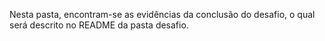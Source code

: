 Nesta pasta, encontram-se as evidências da conclusão do desafio, o qual será descrito no README da pasta desafio.
